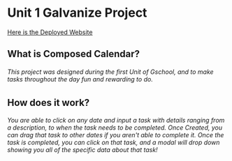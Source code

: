 # Unit 1 Galvanize Project

[Here is the Deployed Website](https://isaacjcollier.github.io/unit-1-calendar-project/)

## What is Composed Calendar?

###### This project was designed during the first Unit of Gschool, and to make tasks throughout the day fun and rewarding to do.

## How does it work?

###### You are able to click on any date and input a task with details ranging from a description, to when the task needs to be completed. Once Created, you can drag that task to other dates if you aren't able to complete it. Once the task is completed, you can click on that task, and a modal will drop down showing you all of the specific data about that task!
